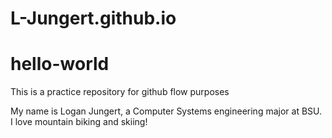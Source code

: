 # L-Jungert.github.io

# hello-world
This is a practice repository for github flow purposes

My name is Logan Jungert, a Computer Systems engineering major at BSU. I love mountain biking and skiing!
